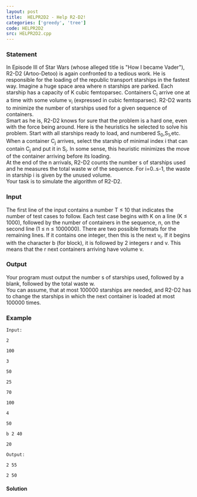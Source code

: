 ```yaml
---
layout: post
title:  HELPR2D2 - Help R2-D2!
categories: ['greedy', 'tree']
code: HELPR2D2
src: HELPR2D2.cpp
---
```


### **Statement**

In Episode III of Star Wars (whose alleged title is "How I became Vader"),
R2-D2 (Artoo-Detoo) is again confronted to a tedious work. He is responsible
for the loading of the republic transport starships in the fastest way.
Imagine a huge space area where n starships are parked. Each starship has a
capacity of K cubic femtoparsec. Containers C<sub>i</sub> arrive one at a
time with some volume v<sub>i</sub> (expressed in cubic femtoparsec).
R2-D2 wants to minimize the number of starships used for a given sequence of
containers.  
Smart as he is, R2-D2 knows for sure that the problem is a hard one, even with
the force being around. Here is the heuristics he selected to solve his
problem. Start with all starships ready to load, and numbered
S<sub>0</sub>,S<sub>1</sub>,etc. When a container C<sub>j</sub>
arrives, select the starship of minimal index i that can contain
C<sub>j</sub> and put it in S<sub>i</sub>. In some sense, this
heuristic minimizes the move of the container arriving before its loading.  
At the end of the n arrivals, R2-D2 counts the number s of starships used and
he measures the total waste w of the sequence. For i=0..s-1, the waste in
starship i is given by the unused volume.  
Your task is to simulate the algorithm of R2-D2.

### Input

The first line of the input contains a number T ≤ 10 that indicates the number
of test cases to follow. Each test case begins with K on a line (K ≤ 1000),
followed by the number of containers in the sequence, n, on the second line (1
≤ n ≤ 1000000). There are two possible formats for the remaining lines. If it
contains one integer, then this is the next v<sub>i</sub>. If it begins
with the character b (for block), it is followed by 2 integers r and v. This
means that the r next containers arriving have volume v.

### Output

Your program must output the number s of starships used, followed by a blank,
followed by the total waste w.  
You can assume, that at most 100000 starships are needed, and R2-D2 has to
change the starships in which the next container is loaded at most 100000
times.

### Example

    
    
    Input:
    2
    100
    3
    50
    25
    70
    100
    4
    50
    b 2 40
    20
    Output:
    2 55
    2 50
    



#### **Solution**



